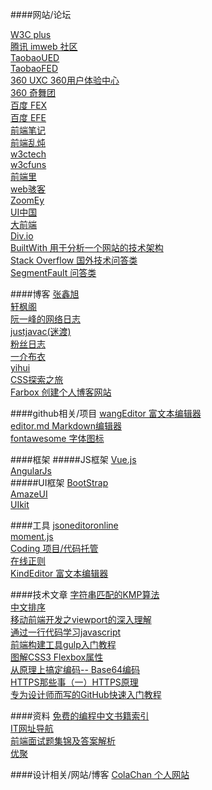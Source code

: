 ####网站/论坛

[W3C plus](http://www.w3cplus.com/)<br>
[腾讯 imweb 社区](http://imweb.io/)<br>
[TaobaoUED](http://ued.taobao.org/blog/)<br>
[TaobaoFED](http://taobaofed.org/)<br>
[360 UXC 360用户体验中心](http://uxc.360.cn/)<br>
[360 奇舞团](http://www.75team.com/)<br>
[百度 FEX](http://fex.baidu.com/)<br>
[百度 EFE](http://efe.baidu.com/)<br>
[前端笔记](http://www.w3cmark.com/)<br>
[前端乱炖](http://www.html-js.com/)<br>
[w3ctech](http://www.w3ctech.com/)<br>
[w3cfuns](http://www.w3cfuns.com/)<br>
[前端里](http://www.yyyweb.com/)<br>
[web骇客](http://www.webhek.com/)<br>
[ZoomEy](http://www.zoomeye.org/)<br>
[UI中国](http://www.ui.cn/)<br>
[大前端](http://www.daqianduan.com/)<br>
[Div.io](http://www.div.io/)<br>
[BuiltWith 用于分析一个网站的技术架构](http://www.builtwith.com)<br>
[Stack Overflow 国外技术问答类](http://stackoverflow.com)<br>
[SegmentFault 问答类](http://segmentfault.com/)<br>

####博客
[张鑫旭](http://www.zhangxinxu.com/wordpress/)<br>
[轩枫阁](http://www.xuanfengge.com/)<br>
[阮一峰的网络日志](http://www.ruanyifeng.com/blog/)<br>
[justjavac(迷渡)](http://justjavac.com/)<br>
[粉丝日志](http://blog.fens.me/)<br>
[一介布衣](http://yijiebuyi.com/)<br>
[yihui](http://yihui.name/cn/)<br>
[CSS探索之旅](http://blog.doyoe.com/)<br>
[Farbox 创建个人博客网站](http://www.farbox.com)<br>

####github相关/项目
[wangEditor 富文本编辑器](http://wangeditor.github.io/)<br>
[editor.md Markdown编辑器](https://pandao.github.io/editor.md/)<br>
[fontawesome 字体图标](http://fortawesome.github.io/Font-Awesome/)<br>

####框架
#####JS框架
[Vue.js](http://vuejs.org/)<br>
[AngularJs](http://www.angularjs.org)<br>
#####UI框架
[BootStrap](http://www.bootcss.com)<br>
[AmazeUI](http://amazeui.org/)<br>
[UIkit](http://www.getuikit.com)<br>


####工具
[jsoneditoronline](www.jsoneditoronline.org)<br>
[moment.js](http://momentjs.com/)<br>
[Coding 项目/代码托管](http://www.coding.net)<br>
[在线正则](http://tool.oschina.net/regex/)<br>
[KindEditor 富文本编辑器](http://kindeditor.net)<br>

####技术文章
[字符串匹配的KMP算法](http://www.ruanyifeng.com/blog/2013/05/Knuth%E2%80%93Morris%E2%80%93Pratt_algorithm.html)<br>
[中文排序](http://www.blogjava.net/jeff-lau/archive/2007/12/21/169257.html)<br>
[移动前端开发之viewport的深入理解](http://www.cnblogs.com/2050/p/3877280.html)<br>
[通过一行代码学习javascript](http://web.jobbole.com/82204/)<br>
[前端构建工具gulp入门教程](http://segmentfault.com/a/1190000000372547)<br>
[图解CSS3 Flexbox属性](http://www.w3cplus.com/css3/a-visual-guide-to-css3-flexbox-properties.html)<br>
[从原理上搞定编码-- Base64编码](http://www.cnblogs.com/chengxiaohui/articles/3951129.html)<br>
[HTTPS那些事（一）HTTPS原理](http://www.guokr.com/post/114121/)<br>
[专为设计师而写的GitHub快速入门教程](http://www.ui.cn/detail/20957.html专为设计师而写的GitHub快速入门教程)<br>

####资料
[免费的编程中文书籍索引](https://github.com/justjavac/free-programming-books-zh_CN)<br>
[IT网址导航](http://www.h-ui.net/site.shtml)<br>
[前端面试题集锦及答案解析](http://www.xuanfengge.com/front-end-analysis-of-collection-of-interview-questions-and-answers.html)<br>
[优聚](http://www.youj.com/)<br>

####设计相关/网站/博客
[ColaChan 个人网站](http://www.colachan.com/)<br>
